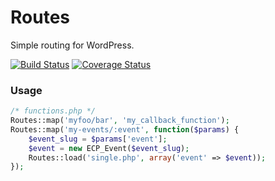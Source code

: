 # Routes
Simple routing for WordPress.

[![Build Status](https://travis-ci.org/Upstatement/routes.svg?branch=master)](https://travis-ci.org/Upstatement/routes)
[![Coverage Status](https://coveralls.io/repos/Upstatement/routes/badge.svg?branch=master)](https://coveralls.io/r/Upstatement/routes?branch=master)

### Usage
```php
/* functions.php */
Routes::map('myfoo/bar', 'my_callback_function');
Routes::map('my-events/:event', function($params) {
    $event_slug = $params['event'];
    $event = new ECP_Event($event_slug);
    Routes::load('single.php', array('event' => $event));
});
```
